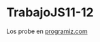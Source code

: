 # TrabajoJS11-12

Los probe en [programiz.com](https://www.programiz.com/javascript/online-compiler/)

